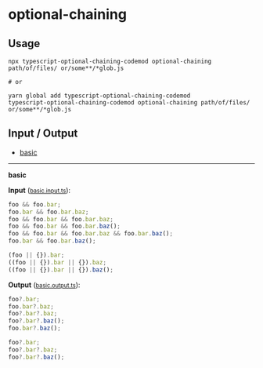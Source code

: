 # optional-chaining


## Usage

```
npx typescript-optional-chaining-codemod optional-chaining path/of/files/ or/some**/*glob.js

# or

yarn global add typescript-optional-chaining-codemod
typescript-optional-chaining-codemod optional-chaining path/of/files/ or/some**/*glob.js
```

## Input / Output

<!--FIXTURES_TOC_START-->
* [basic](#basic)
<!--FIXTURES_TOC_END-->

<!--FIXTURES_CONTENT_START-->
---
<a id="basic">**basic**</a>

**Input** (<small>[basic.input.ts](transforms/optional-chaining/__testfixtures__/basic.input.ts)</small>):
```ts
foo && foo.bar;
foo.bar && foo.bar.baz;
foo && foo.bar && foo.bar.baz;
foo && foo.bar && foo.bar.baz();
foo && foo.bar && foo.bar.baz && foo.bar.baz();
foo.bar && foo.bar.baz();

(foo || {}).bar;
((foo || {}).bar || {}).baz;
((foo || {}).bar || {}).baz();

```

**Output** (<small>[basic.output.ts](transforms/optional-chaining/__testfixtures__/basic.output.ts)</small>):
```ts
foo?.bar;
foo.bar?.baz;
foo?.bar?.baz;
foo?.bar?.baz();
foo.bar?.baz();

foo?.bar;
foo?.bar?.baz;
foo?.bar?.baz();

```
<!--FIXTURES_CONTENT_END-->